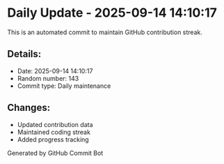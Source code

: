 # Daily Update - 2025-09-14 14:10:17

This is an automated commit to maintain GitHub contribution streak.

## Details:
- Date: 2025-09-14 14:10:17
- Random number: 143
- Commit type: Daily maintenance

## Changes:
- Updated contribution data
- Maintained coding streak
- Added progress tracking

Generated by GitHub Commit Bot
